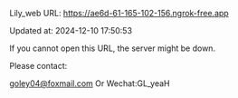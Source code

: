 Lily_web URL: https://ae6d-61-165-102-156.ngrok-free.app

Updated at: 2024-12-10 17:50:53

If you cannot open this URL, the server might be down.

Please contact: 

goley04@foxmail.com Or Wechat:GL_yeaH